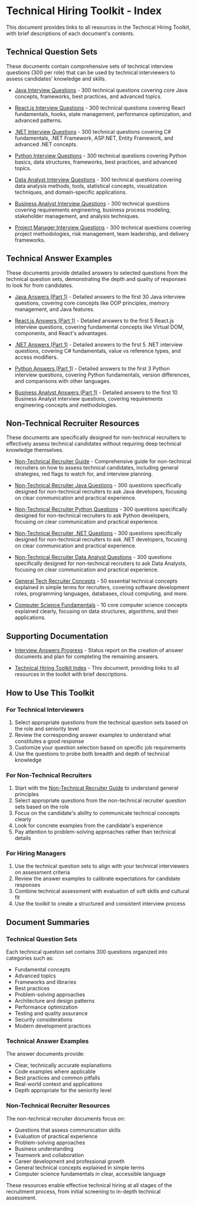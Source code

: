 # Technical Hiring Toolkit - Index

This document provides links to all resources in the Technical Hiring Toolkit, with brief descriptions of each document's contents.

## Technical Question Sets

These documents contain comprehensive sets of technical interview questions (300 per role) that can be used by technical interviewers to assess candidates' knowledge and skills.

- [Java Interview Questions](JAVA_300_INTERVIEW_QUESTIONS.md) - 300 technical questions covering core Java concepts, frameworks, best practices, and advanced topics.

- [React.js Interview Questions](REACTJS_300_INTERVIEW_QUESTIONS.md) - 300 technical questions covering React fundamentals, hooks, state management, performance optimization, and advanced patterns.

- [.NET Interview Questions](DOTNET_300_INTERVIEW_QUESTIONS.md) - 300 technical questions covering C# fundamentals, .NET Framework, ASP.NET, Entity Framework, and advanced .NET concepts.

- [Python Interview Questions](PYTHON_300_INTERVIEW_QUESTIONS.md) - 300 technical questions covering Python basics, data structures, frameworks, best practices, and advanced topics.

- [Data Analyst Interview Questions](DATA_ANALYST_300_INTERVIEW_QUESTIONS.md) - 300 technical questions covering data analysis methods, tools, statistical concepts, visualization techniques, and domain-specific applications.

- [Business Analyst Interview Questions](BUSINESS_ANALYST_300_INTERVIEW_QUESTIONS.md) - 300 technical questions covering requirements engineering, business process modeling, stakeholder management, and analysis techniques.

- [Project Manager Interview Questions](PROJECT_MANAGER_300_INTERVIEW_QUESTIONS.md) - 300 technical questions covering project methodologies, risk management, team leadership, and delivery frameworks.

## Technical Answer Examples

These documents provide detailed answers to selected questions from the technical question sets, demonstrating the depth and quality of responses to look for from candidates.

- [Java Answers (Part 1)](JAVA_ANSWERS_PART1.md) - Detailed answers to the first 30 Java interview questions, covering core concepts like OOP principles, memory management, and Java features.

- [React.js Answers (Part 1)](REACTJS_ANSWERS_PART1.md) - Detailed answers to the first 5 React.js interview questions, covering fundamental concepts like Virtual DOM, components, and React's advantages.

- [.NET Answers (Part 1)](DOTNET_ANSWERS_PART1.md) - Detailed answers to the first 5 .NET interview questions, covering C# fundamentals, value vs reference types, and access modifiers.

- [Python Answers (Part 1)](PYTHON_ANSWERS_PART1.md) - Detailed answers to the first 3 Python interview questions, covering Python fundamentals, version differences, and comparisons with other languages.

- [Business Analyst Answers (Part 1)](BUSINESS_ANALYST_ANSWERS_PART1.md) - Detailed answers to the first 10 Business Analyst interview questions, covering requirements engineering concepts and methodologies.

## Non-Technical Recruiter Resources

These documents are specifically designed for non-technical recruiters to effectively assess technical candidates without requiring deep technical knowledge themselves.

- [Non-Technical Recruiter Guide](NON_TECHNICAL_RECRUITER_GUIDE.md) - Comprehensive guide for non-technical recruiters on how to assess technical candidates, including general strategies, red flags to watch for, and interview planning.

- [Non-Technical Recruiter Java Questions](NON_TECHNICAL_RECRUITER_JAVA_QUESTIONS.md) - 300 questions specifically designed for non-technical recruiters to ask Java developers, focusing on clear communication and practical experience.

- [Non-Technical Recruiter Python Questions](NON_TECHNICAL_RECRUITER_PYTHON_QUESTIONS.md) - 300 questions specifically designed for non-technical recruiters to ask Python developers, focusing on clear communication and practical experience.

- [Non-Technical Recruiter .NET Questions](NON_TECHNICAL_RECRUITER_DOTNET_QUESTIONS.md) - 300 questions specifically designed for non-technical recruiters to ask .NET developers, focusing on clear communication and practical experience.

- [Non-Technical Recruiter Data Analyst Questions](NON_TECHNICAL_RECRUITER_DATA_ANALYST_QUESTIONS.md) - 300 questions specifically designed for non-technical recruiters to ask Data Analysts, focusing on clear communication and practical experience.

- [General Tech Recruiter Concepts](GeneralTechRecruiterConcepts.md) - 50 essential technical concepts explained in simple terms for recruiters, covering software development roles, programming languages, databases, cloud computing, and more.

- [Computer Science Fundamentals](CSFundamentals.md) - 10 core computer science concepts explained clearly, focusing on data structures, algorithms, and their applications.

## Supporting Documentation

- [Interview Answers Progress](INTERVIEW_ANSWERS_PROGRESS.md) - Status report on the creation of answer documents and plan for completing the remaining answers.

- [Technical Hiring Toolkit Index](README.md) - This document, providing links to all resources in the toolkit with brief descriptions.

## How to Use This Toolkit

### For Technical Interviewers

1. Select appropriate questions from the technical question sets based on the role and seniority level
2. Review the corresponding answer examples to understand what constitutes a good response
3. Customize your question selection based on specific job requirements
4. Use the questions to probe both breadth and depth of technical knowledge

### For Non-Technical Recruiters

1. Start with the [Non-Technical Recruiter Guide](NON_TECHNICAL_RECRUITER_GUIDE.md) to understand general principles
2. Select appropriate questions from the non-technical recruiter question sets based on the role
3. Focus on the candidate's ability to communicate technical concepts clearly
4. Look for concrete examples from the candidate's experience
5. Pay attention to problem-solving approaches rather than technical details

### For Hiring Managers

1. Use the technical question sets to align with your technical interviewers on assessment criteria
2. Review the answer examples to calibrate expectations for candidate responses
3. Combine technical assessment with evaluation of soft skills and cultural fit
4. Use the toolkit to create a structured and consistent interview process

## Document Summaries

### Technical Question Sets

Each technical question set contains 300 questions organized into categories such as:
- Fundamental concepts
- Advanced topics
- Frameworks and libraries
- Best practices
- Problem-solving approaches
- Architecture and design patterns
- Performance optimization
- Testing and quality assurance
- Security considerations
- Modern development practices

### Technical Answer Examples

The answer documents provide:
- Clear, technically accurate explanations
- Code examples where applicable
- Best practices and common pitfalls
- Real-world context and applications
- Depth appropriate for the seniority level

### Non-Technical Recruiter Resources

The non-technical recruiter documents focus on:
- Questions that assess communication skills
- Evaluation of practical experience
- Problem-solving approaches
- Business understanding
- Teamwork and collaboration
- Career development and professional growth
- General technical concepts explained in simple terms
- Computer science fundamentals in clear, accessible language

These resources enable effective technical hiring at all stages of the recruitment process, from initial screening to in-depth technical assessment.